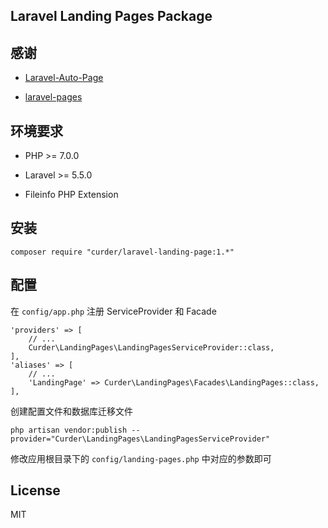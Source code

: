 ## Laravel Landing Pages Package

## 感谢

* [Laravel-Auto-Page](https://github.com/Mombuyish/Laravel-Auto-Page)

* [laravel-pages](https://github.com/Jeroen-G/laravel-pages)

## 环境要求

* PHP >= 7.0.0

* Laravel >= 5.5.0

* Fileinfo PHP Extension

## 安装

```
composer require "curder/laravel-landing-page:1.*"
```

## 配置

在 `config/app.php` 注册 ServiceProvider 和 Facade

```
'providers' => [
    // ...
    Curder\LandingPages\LandingPagesServiceProvider::class,
],
'aliases' => [
    // ...
    'LandingPage' => Curder\LandingPages\Facades\LandingPages::class,
],

```

创建配置文件和数据库迁移文件
```
php artisan vendor:publish --provider="Curder\LandingPages\LandingPagesServiceProvider"
```

修改应用根目录下的 `config/landing-pages.php` 中对应的参数即可


## License

MIT
